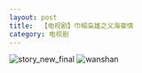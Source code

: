 ```yaml
---
layout: post
title:  【电视剧】巾帼枭雄之义海豪情
category: 电视剧
---
```

![story_new_final](http://r74vtd8b0.hd-bkt.clouddn.com/img/story_new_final.png)
![wanshan](http://r74vtd8b0.hd-bkt.clouddn.com/img/wanshan.png)















